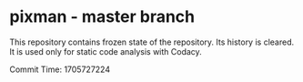 # pixman - master branch

This repository contains frozen state of the repository.
Its history is cleared. It is used only for static code
analysis with Codacy.

Commit Time: 1705727224